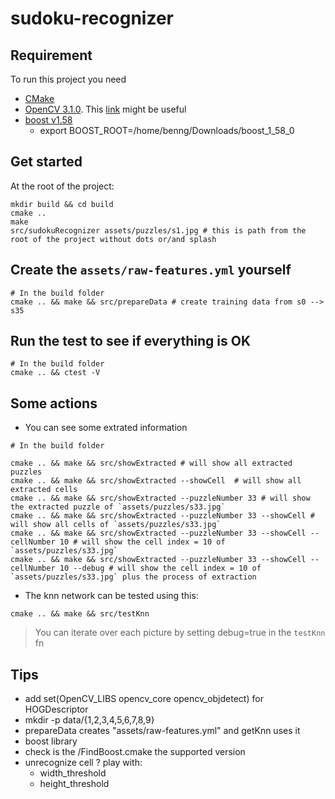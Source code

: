 # sudoku-recognizer

## Requirement

To run this project you need  
* [CMake](https://cmake.org/)  
* [OpenCV 3.1.0](http://opencv.org/downloads.html). This [link](http://docs.opencv.org/3.1.0/df/d65/tutorial_table_of_content_introduction.html) might be useful  
* [boost v1.58](http://www.boost.org/users/history/version_1_58_0.html)
  * export BOOST_ROOT=/home/benng/Downloads/boost_1_58_0

## Get started
At the root of the project:
```
mkdir build && cd build
cmake ..
make
src/sudokuRecognizer assets/puzzles/s1.jpg # this is path from the root of the project without dots or/and splash
```

## Create the `assets/raw-features.yml` yourself
```
# In the build folder
cmake .. && make && src/prepareData # create training data from s0 --> s35
```

## Run the test to see if everything is OK
```
# In the build folder
cmake .. && ctest -V
```

## Some actions
* You can see some extrated information
```
# In the build folder

cmake .. && make && src/showExtracted # will show all extracted puzzles
cmake .. && make && src/showExtracted --showCell  # will show all extracted cells
cmake .. && make && src/showExtracted --puzzleNumber 33 # will show the extracted puzzle of `assets/puzzles/s33.jpg`
cmake .. && make && src/showExtracted --puzzleNumber 33 --showCell # will show all cells of `assets/puzzles/s33.jpg`
cmake .. && make && src/showExtracted --puzzleNumber 33 --showCell --cellNumber 10 # will show the cell index = 10 of `assets/puzzles/s33.jpg`
cmake .. && make && src/showExtracted --puzzleNumber 33 --showCell --cellNumber 10 --debug # will show the cell index = 10 of `assets/puzzles/s33.jpg` plus the process of extraction
``` 
* The knn network can be tested using this:
```
cmake .. && make && src/testKnn
```
> You can iterate over each picture by setting debug=true in the `testKnn` fn  

## Tips
* add set(OpenCV_LIBS opencv_core opencv_objdetect) for HOGDescriptor
* mkdir -p data/{1,2,3,4,5,6,7,8,9}
* prepareData creates "assets/raw-features.yml" and getKnn uses it
* boost library
 * check is the /FindBoost.cmake the supported version
* unrecognize cell ? play with:
  * width_threshold
  * height_threshold